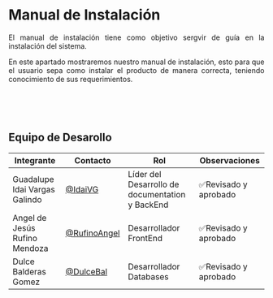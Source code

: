 # **Manual de Instalación**

<p align= "justify">El manual de instalación tiene como objetivo sergvir de guía en la instalación del sistema.</p>

<p align= "justify">En este apartado mostraremos nuestro manual de instalación, esto para que el usuario sepa como instalar el producto de manera correcta, teniendo conocimiento de sus requerimientos.</p>


<br>
<br>
<br>

## Equipo de Desarollo
| Integrante    | Contacto | Rol | Observaciones |
|----------------|--------|----------|---------------|
| Guadalupe Idai Vargas Galindo  |[@IdaiVG](https://github.com/IdaiVG)|    Líder del Desarrollo de documentation y BackEnd  |✅Revisado y aprobado  |
| Angel de Jesús Rufino Mendoza   |  [@RufinoAngel](https://github.com/RufinoAngel)      |Desarrollador FrontEnd|✅Revisado y aprobado |
|Dulce Balderas Gomez|[@DulceBal](https://github.com/DulceBal)|Desarrollador Databases|✅Revisado y aprobado|
